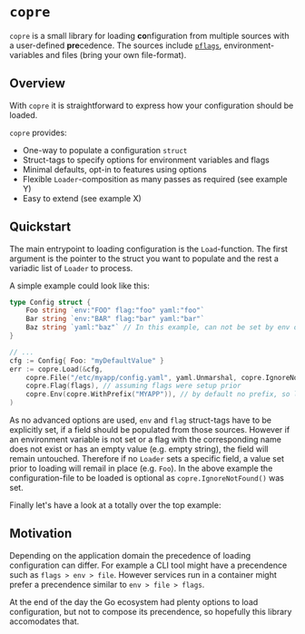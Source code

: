 # `copre`

`copre` is a small library for loading **co**nfiguration from multiple sources with a user-defined **pre**cedence. The sources include [`pflags`](https://github.com/spf13/pflag), environment-variables and files (bring your own file-format).

## Overview

With `copre` it is straightforward to express how your configuration should be loaded.

`copre` provides:

* One-way to populate a configuration `struct`
* Struct-tags to specify options for environment variables and flags
* Minimal defaults, opt-in to features using options
* Flexible `Loader`-composition as many passes as required (see example Y)
* Easy to extend (see example X)

## Quickstart

The main entrypoint to loading configuration is the `Load`-function.
The first argument is the pointer to the struct you want to populate and the rest a variadic list of `Loader` to process.

A simple example could look like this:
```go
type Config struct {
    Foo string `env:"FOO" flag:"foo" yaml:"foo"`
    Bar string `env:"BAR" flag:"bar" yaml:"bar"`
    Baz string `yaml:"baz"` // In this example, can not be set by env or flag
}

// ...
cfg := Config{ Foo: "myDefaultValue" }
err := copre.Load(&cfg,
    copre.File("/etc/myapp/config.yaml", yaml.Unmarshal, copre.IgnoreNotFound()),
    copre.Flag(flags), // assuming flags were setup prior
    copre.Env(copre.WithPrefix("MYAPP")), // by default no prefix, so let's set it explicitly
)
```
As no advanced options are used, `env` and `flag` struct-tags have to be explicitly set,
if a field should be populated from those sources. However if an environment variable is not set or a flag with the corresponding name does not exist or has an empty value (e.g. empty string), the field will remain untouched. Therefore if no `Loader` sets a specific field, a value set prior to loading will remail in place (e.g. `Foo`).
In the above example the configuration-file to be loaded is optional as `copre.IgnoreNotFound()` was set.


Finally let's have a look at a totally over the top example:


## Motivation

Depending on the application domain the precedence of loading configuration can differ.
For example a CLI tool might have a precendence such as `flags > env > file`.
However services run in a container might prefer a precendence similar to `env > file > flags`.

At the end of the day the Go ecosystem had plenty options to load configuration,
but not to compose its precendence, so hopefully this library accomodates that.
